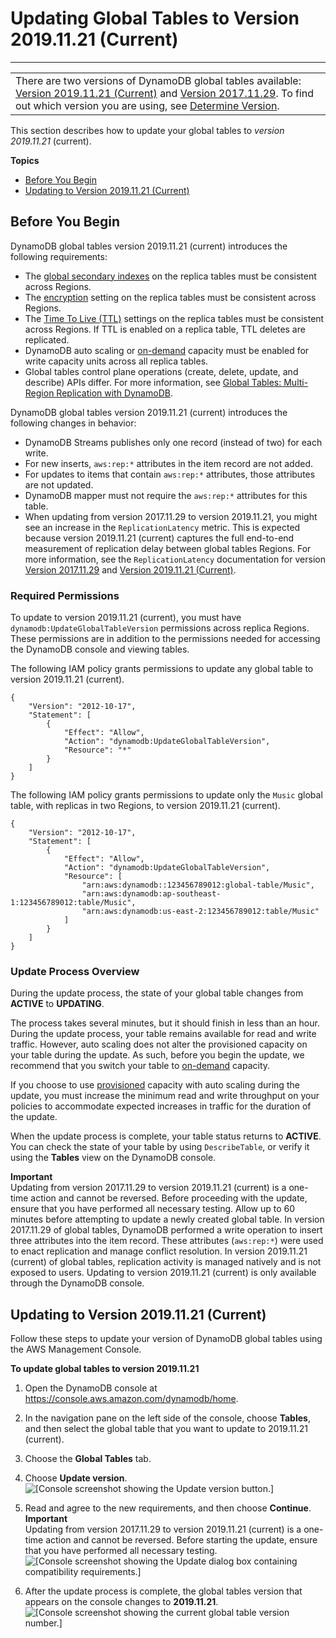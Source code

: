 # Updating Global Tables to Version 2019\.11\.21 \(Current\)<a name="V2globaltables_upgrade"></a>


****  

|  | 
| --- |
| There are two versions of DynamoDB global tables available: [Version 2019\.11\.21 \(Current\)](globaltables.V2.md) and [Version 2017\.11\.29](globaltables.V1.md)\. To find out which version you are using, see [Determine Version](globaltables.DetermineVersion.md)\. | 

This section describes how to update your global tables to *version 2019\.11\.21* \(current\)\.

**Topics**
+ [Before You Begin](#V2globaltables_upgrade.Notes)
+ [Updating to Version 2019\.11\.21 \(Current\)](#V2globaltables_upgrade.upgrade)

## Before You Begin<a name="V2globaltables_upgrade.Notes"></a>

DynamoDB global tables version 2019\.11\.21 \(current\) introduces the following requirements:
+ The [global secondary indexes](https://docs.aws.amazon.com/amazondynamodb/latest/developerguide/GSI.html) on the replica tables must be consistent across Regions\.
+ The [encryption](https://docs.aws.amazon.com/amazondynamodb/latest/developerguide/EncryptionAtRest.html) setting on the replica tables must be consistent across Regions\.
+ The [Time To Live \(TTL\)](https://docs.aws.amazon.com/amazondynamodb/latest/developerguide/TTL.html) settings on the replica tables must be consistent across Regions\. If TTL is enabled on a replica table, TTL deletes are replicated\.
+ DynamoDB auto scaling or [on\-demand](https://docs.aws.amazon.com/amazondynamodb/latest/developerguide/HowItWorks.ReadWriteCapacityMode.html#HowItWorks.OnDemand) capacity must be enabled for write capacity units across all replica tables\.
+ Global tables control plane operations \(create, delete, update, and describe\) APIs differ\. For more information, see [Global Tables: Multi\-Region Replication with DynamoDB](https://docs.aws.amazon.com/amazondynamodb/latest/developerguide/GlobalTables.html)\.

DynamoDB global tables version 2019\.11\.21 \(current\) introduces the following changes in behavior:
+ DynamoDB Streams publishes only one record \(instead of two\) for each write\.
+ For new inserts, `aws:rep:*` attributes in the item record are not added\.
+ For updates to items that contain `aws:rep:*` attributes, those attributes are not updated\.
+ DynamoDB mapper must not require the `aws:rep:*` attributes for this table\.
+ When updating from version 2017\.11\.29 to version 2019\.11\.21, you might see an increase in the `ReplicationLatency` metric\. This is expected because version 2019\.11\.21 \(current\) captures the full end\-to\-end measurement of replication delay between global tables Regions\. For more information, see the `ReplicationLatency` documentation for version [Version 2017\.11\.29](https://docs.aws.amazon.com/amazondynamodb/latest/developerguide/globaltables_monitoring.html) and [Version 2019\.11\.21 \(Current\)](https://docs.aws.amazon.com/amazondynamodb/latest/developerguide/V2globaltables_monitoring.html)\.

### Required Permissions<a name="V2globaltables_upgrade.Notes-permissions"></a>

To update to version 2019\.11\.21 \(current\), you must have `dynamodb:UpdateGlobalTableVersion` permissions across replica Regions\. These permissions are in addition to the permissions needed for accessing the DynamoDB console and viewing tables\.

The following IAM policy grants permissions to update any global table to version 2019\.11\.21 \(current\)\.

```
{
    "Version": "2012-10-17",
    "Statement": [
        {
            "Effect": "Allow",
            "Action": "dynamodb:UpdateGlobalTableVersion",
            "Resource": "*"
        }
    ]
}
```

The following IAM policy grants permissions to update only the `Music` global table, with replicas in two Regions, to version 2019\.11\.21 \(current\)\.

```
{
    "Version": "2012-10-17",
    "Statement": [
        {
            "Effect": "Allow",
            "Action": "dynamodb:UpdateGlobalTableVersion",
            "Resource": [
                "arn:aws:dynamodb::123456789012:global-table/Music",
                "arn:aws:dynamodb:ap-southeast-1:123456789012:table/Music",
                "arn:aws:dynamodb:us-east-2:123456789012:table/Music"
            ]
        }
    ]
}
```

### Update Process Overview<a name="V2globaltables_upgrade.Notes-process"></a>

During the update process, the state of your global table changes from **ACTIVE** to **UPDATING**\.

The process takes several minutes, but it should finish in less than an hour\. During the update process, your table remains available for read and write traffic\. However, auto scaling does not alter the provisioned capacity on your table during the update\. As such, before you begin the update, we recommend that you switch your table to [on\-demand](https://docs.aws.amazon.com/amazondynamodb/latest/developerguide/HowItWorks.ReadWriteCapacityMode.html#HowItWorks.OnDemand) capacity\. 

If you choose to use [provisioned](https://docs.aws.amazon.com/amazondynamodb/latest/developerguide/HowItWorks.ReadWriteCapacityMode.html#HowItWorks.ProvisionedThroughput.Manual) capacity with auto scaling during the update, you must increase the minimum read and write throughput on your policies to accommodate expected increases in traffic for the duration of the update\.

When the update process is complete, your table status returns to **ACTIVE**\. You can check the state of your table by using `DescribeTable`, or verify it using the **Tables** view on the DynamoDB console\.

**Important**  
Updating from version 2017\.11\.29 to version 2019\.11\.21 \(current\) is a one\-time action and cannot be reversed\. Before proceeding with the update, ensure that you have performed all necessary testing\. Allow up to 60 minutes before attempting to update a newly created global table\. 
In version 2017\.11\.29 of global tables, DynamoDB performed a write operation to insert three attributes into the item record\. These attributes \(`aws:rep:*`\) were used to enact replication and manage conflict resolution\. In version 2019\.11\.21 \(current\) of global tables, replication activity is managed natively and is not exposed to users\. 
Updating to version 2019\.11\.21 \(current\) is only available through the DynamoDB console\.

## Updating to Version 2019\.11\.21 \(Current\)<a name="V2globaltables_upgrade.upgrade"></a>

Follow these steps to update your version of DynamoDB global tables using the AWS Management Console\.

**To update global tables to version 2019\.11\.21**

1. Open the DynamoDB console at [https://console\.aws\.amazon\.com/dynamodb/home](https://console.aws.amazon.com/dynamodb/home)\. 

1. In the navigation pane on the left side of the console, choose **Tables**, and then select the global table that you want to update to 2019\.11\.21 \(current\)\.

1. Choose the **Global Tables** tab\.

1. Choose **Update version**\.  
![\[Console screenshot showing the Update version button.\]](http://docs.aws.amazon.com/amazondynamodb/latest/developerguide/images/GlobalTables-upgrade.png)

1. Read and agree to the new requirements, and then choose **Continue**\.
**Important**  
Updating from version 2017\.11\.29 to version 2019\.11\.21 \(current\) is a one\-time action and cannot be reversed\. Before starting the update, ensure that you have performed all necessary testing\.  
![\[Console screenshot showing the Update dialog box containing compatibility requirements.\]](http://docs.aws.amazon.com/amazondynamodb/latest/developerguide/images/GlobalTables-upgrade-execute.png)

1. After the update process is complete, the global tables version that appears on the console changes to **2019\.11\.21**\.  
![\[Console screenshot showing the current global table version number.\]](http://docs.aws.amazon.com/amazondynamodb/latest/developerguide/images/GlobalTables-determineversion.png)
